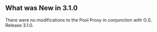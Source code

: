 
## What was New in 3.1.0

There were no modifications to the Pool Proxy in conjunction with O.S. Release 3.1.0.




